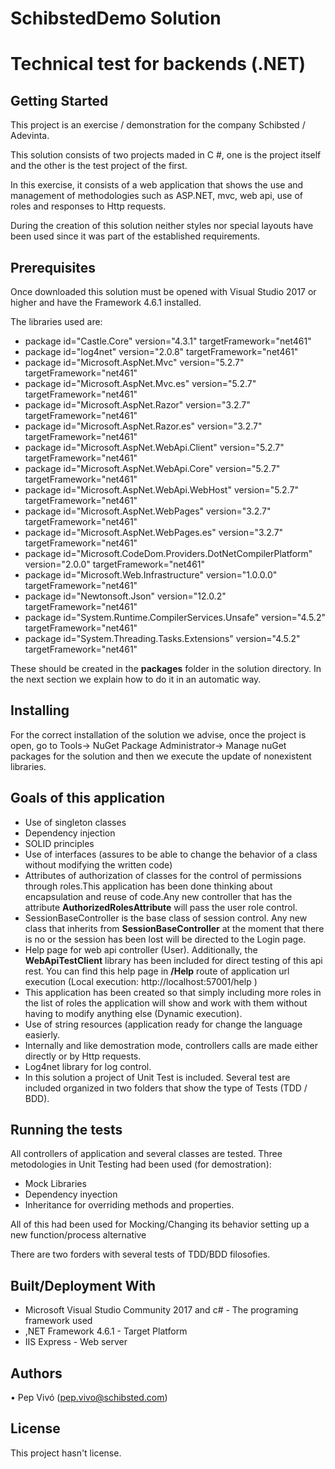 
# SchibstedDemo Solution
# Technical test for backends (.NET)

## Getting Started

This project is an exercise / demonstration for the company Schibsted / Adevinta.

This solution consists of two projects maded in C #, one is the project itself and the other is the test project of the first.

In this exercise, it consists of a web application that shows the use and management of methodologies such as ASP.NET, mvc, web api, use of roles and responses to Http requests.

During the creation of this solution neither styles nor special layouts have been used since it was part of the established requirements.

## Prerequisites

Once downloaded this solution must be opened with Visual Studio 2017 or higher and have the Framework 4.6.1 installed.

The libraries used are:

  - package id="Castle.Core" version="4.3.1" targetFramework="net461" 
  - package id="log4net" version="2.0.8" targetFramework="net461" 
  - package id="Microsoft.AspNet.Mvc" version="5.2.7" targetFramework="net461" 
  - package id="Microsoft.AspNet.Mvc.es" version="5.2.7" targetFramework="net461" 
  - package id="Microsoft.AspNet.Razor" version="3.2.7" targetFramework="net461" 
  - package id="Microsoft.AspNet.Razor.es" version="3.2.7" targetFramework="net461"
  - package id="Microsoft.AspNet.WebApi.Client" version="5.2.7" targetFramework="net461" 
  - package id="Microsoft.AspNet.WebApi.Core" version="5.2.7" targetFramework="net461" 
  - package id="Microsoft.AspNet.WebApi.WebHost" version="5.2.7" targetFramework="net461" 
  - package id="Microsoft.AspNet.WebPages" version="3.2.7" targetFramework="net461" 
  - package id="Microsoft.AspNet.WebPages.es" version="3.2.7" targetFramework="net461" 
  - package id="Microsoft.CodeDom.Providers.DotNetCompilerPlatform" version="2.0.0" targetFramework="net461" 
  - package id="Microsoft.Web.Infrastructure" version="1.0.0.0" targetFramework="net461" 
  - package id="Newtonsoft.Json" version="12.0.2" targetFramework="net461" 
  - package id="System.Runtime.CompilerServices.Unsafe" version="4.5.2" targetFramework="net461" 
  - package id="System.Threading.Tasks.Extensions" version="4.5.2" targetFramework="net461" 


These should be created in the **packages** folder in the solution directory.
In the next section we explain how to do it in an automatic way.

## Installing

For the correct installation of the solution we advise, once the project is open, go to Tools-> NuGet Package Administrator-> Manage nuGet packages for the solution and then we execute the update of nonexistent libraries.

## Goals of this application

- Use of singleton classes
- Dependency injection
- SOLID principles
- Use of interfaces (assures to be able to change the behavior of a class without modifying the written code)
- Attributes of authorization of classes for the control of permissions through roles.This application has been done thinking about encapsulation and reuse of code.Any new controller that has the attribute **AuthorizedRolesAttribute** will pass the user role control.
- SessionBaseController is the base class of session control. Any new class that inherits from **SessionBaseController** at the moment that there is no or the session has been lost will be directed to the Login page.
- Help page for web api controller (User). Additionally, the **WebApiTestClient** library has been included for direct testing of this api rest. You can find this help page in **/Help** route of application url execution (Local execution: http://localhost:57001/help )
- This application has been created so that simply including more roles in the list of roles the application will show and work with them without having to modify anything else (Dynamic execution).
- Use of string resources (application ready for change the language easierly.
- Internally and like demostration mode, controllers calls are made either directly or by Http requests.
- Log4net library for log control.
- In this solution a project of Unit Test is included. Several test are included organized in two folders that show the type of Tests (TDD / BDD).

## Running the tests

All controllers of application and several classes are tested. 
Three metodologies in Unit Testing had been used (for demostration):
- Mock Libraries 
- Dependency inyection
- Inheritance for overriding methods and properties.

All of this had been used for Mocking/Changing its behavior setting up a new function/process alternative

There are two forders with several tests of TDD/BDD filosofies.

## Built/Deployment With

- Microsoft Visual Studio Community 2017 and c# - The programing framework used
- ,NET Framework 4.6.1 - Target Platform
- IIS Express - Web server

## Authors

• Pep Vivó (pep.vivo@schibsted.com)

## License

This project hasn't license.
